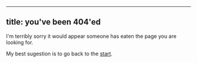 

---
title: you've been 404'ed
---

I'm terribly sorry it would appear someone has eaten the page you are looking for.

My best sugestion is to go back to the [start](/).